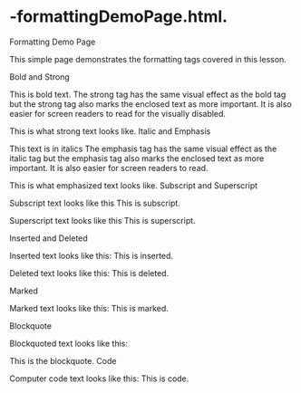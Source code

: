 # -formattingDemoPage.html.
Formatting Demo Page

This simple page demonstrates the formatting tags covered in this lesson.

Bold and Strong

This is bold text.
The strong tag has the same visual effect as the bold tag but the strong tag also marks the enclosed text as more important. It is also easier for screen readers to read for the visually disabled.

This is what strong text looks like.
Italic and Emphasis

This text is in italics
The emphasis tag has the same visual effect as the italic tag but the emphasis tag also marks the enclosed text as more important. It is also easier for screen readers to read.

This is what emphasized text looks like.
Subscript and Superscript

Subscript text looks like this This is subscript.

Superscript text looks like this This is superscript.

Inserted and Deleted

Inserted text looks like this: This is inserted.

Deleted text looks like this: This is deleted.

Marked

Marked text looks like this: This is marked.

Blockquote

Blockquoted text looks like this:

This is the blockquote.
Code

Computer code text looks like this: This is code.
